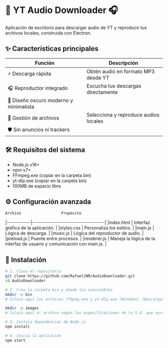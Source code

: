 
# 🎵 YT Audio Downloader 🎧

Aplicación de escritorio para descargar audio de YT y reproducir tus archivos locales, construida con Electron.

## ✨ Características principales

| Función | Descripción |
|---------|-------------|
| ⚡ Descarga rápida | Obtén audio en formato MP3 desde YT |
| 🎧 Reproductor integrado | Escucha tus descargas directamente |
| 🎨 Diseño oscuro moderno y minimalista |
| 📂 Gestión de archivos | Selecciona y reproduce audios locales |
| 🛡️ Sin anuncios ni trackers |

## 🛠 Requisitos del sistema

- Node.js v16+
- npm v7+
- FFmpeg.exe (copiar en la carpeta bin)
- yt-dlp.exe (copiar en la carpeta bin)
- 100MB de espacio libre

## ⚙️ Configuración avanzada

    Archivo	                 Propósito
|------------|------------------------------------|
|index.html  | Interfaz gráfica de la aplicación. |
|styles.css	 | Personaliza los estilos. |
|main.js	 | Lógica de descarga. |
|music.js    | Lógica del reproductor de audio. |
|preload.js	 | Puente entre procesos. |
|renderer.js | Maneja la lógica de la interfaz de usuario y comunicación con main.js. |

## 🚀 Instalación

```bash
# 1. Clona el repositorio
git clone https://github.com/RafaelJNR/AudioDownloader.git
cd AudioDownloader

# 2. Crea la carpeta bin y añade los ejecutables
mkdir -p bin
# Coloca aquí los archivos ffmpeg.exe y yt-dlp.exe (Windows) (Descargar siempre de fuentes oficiales) o los binarios correspondientes para tu sistema

mkdir -p images
# Coloca aquí el archivo según las especificaciones de tu S.O. que servirá como icono de tu app. 

# 3. Instala dependencias de Node.js
npm install

# 4. Inicia la aplicación
npm start



